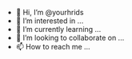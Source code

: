 - 👋 Hi, I’m @yourhrids
- 👀 I’m interested in ...
- 🌱 I’m currently learning ...
- 💞️ I’m looking to collaborate on ...
- 📫 How to reach me ...

<!---
yourhrids/yourhrids is a ✨ special ✨ repository because its `README.md` (this file) appears on your GitHub profile.
You can click the Preview link to take a look at your changes.
--->
